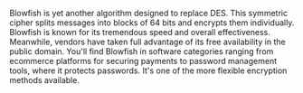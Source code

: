 Blowfish is yet another algorithm designed to replace DES. This symmetric cipher splits messages into blocks of 64 bits and encrypts them individually. Blowfish is known for its tremendous speed and overall effectiveness. Meanwhile, vendors have taken full advantage of its free availability in the public domain. You'll find Blowfish in software categories ranging from ecommerce platforms for securing payments to password management tools, where it protects passwords. It's one of the more flexible encryption methods available.
